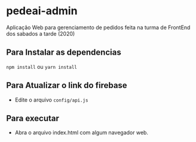 # pedeai-admin
Aplicação Web para gerenciamento de pedidos feita na turma de FrontEnd dos sabados a tarde (2020)


## Para Instalar as dependencias
`npm install` ou `yarn install`

## Para Atualizar o link do firebase
- Edite o arquivo `config/api.js`

## Para executar
- Abra o arquivo index.html com algum navegador web. 

